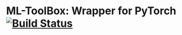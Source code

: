 # ML-ToolBox: Wrapper for PyTorch [![Build Status](https://travis-ci.com/zli117/ML-ToolBox.svg?token=j4y2W3bQxnm7LkxGR6Um&branch=master)](https://travis-ci.com/zli117/ML-ToolBox)
